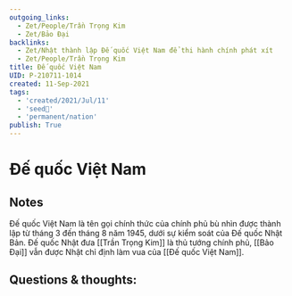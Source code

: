 ```yaml
---
outgoing_links:
  - Zet/People/Trần Trọng Kim
  - Zet/Bảo Đại
backlinks:
  - Zet/Nhật thành lập Đế quốc Việt Nam để thi hành chính phát xít
  - Zet/People/Trần Trọng Kim
title: Đế quốc Việt Nam
UID: P-210711-1014
created: 11-Sep-2021
tags:
  - 'created/2021/Jul/11'
  - 'seed🥜'
  - 'permanent/nation'
publish: True
---
```

# Đế quốc Việt Nam

## Notes
Đế quốc Việt Nam là tên gọi chính thức của chính phủ bù nhìn được thành lập từ tháng 3 đến tháng 8 năm 1945, dưới sự kiểm soát của Đế quốc Nhật Bản. Đế quốc Nhật đưa [[Trần Trọng Kim]] là thủ tướng chính phủ, [[Bảo Đại]] vẫn được Nhật chỉ định làm vua của [[Đế quốc Việt Nam]].

## Questions & thoughts:

